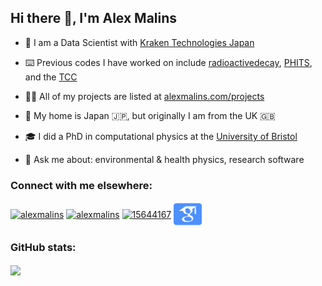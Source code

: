 <!-- This GitHub Profile README was based on Rahul Jain's fantastic generator: https://rahuldkjain.github.io/gh-profile-readme-generator/ -->

## Hi there 👋, I'm Alex Malins

- 🧪 I am a Data Scientist with [Kraken Technologies Japan](https://kraken.tech/)

- ⌨️ Previous codes I have worked on include [radioactivedecay](https://github.com/radioactivedecay/radioactivedecay), [PHITS](https://phits.jaea.go.jp/), and the [TCC](https://github.com/royallgroup/TCC)

- 👨‍💻 All of my projects are listed at [alexmalins.com/projects](https://alexmalins.com/projects)

- 🗾 My home is Japan 🇯🇵, but originally I am from the UK 🇬🇧 

- 🎓 I did a PhD in computational physics at the [University of Bristol](https://www.bristol.ac.uk/)

- 💬 Ask me about: environmental & health physics, research software

### Connect with me elsewhere:
<a href="https://linkedin.com/in/alexmalins" target="blank"><img align="center" src="https://raw.githubusercontent.com/rahuldkjain/github-profile-readme-generator/master/src/images/icons/Social/linked-in-alt.svg" alt="alexmalins" height="30" width="40" /></a>
<a href="https://twitter.com/alexmalins" target="blank"><img align="center" src="https://raw.githubusercontent.com/rahuldkjain/github-profile-readme-generator/master/src/images/icons/Social/twitter.svg" alt="alexmalins" height="30" width="40" /></a>
<a href="https://stackoverflow.com/users/15644167" target="blank"><img align="center" src="https://raw.githubusercontent.com/rahuldkjain/github-profile-readme-generator/master/src/images/icons/Social/stack-overflow.svg" alt="15644167" height="30" width="40" /></a>
<a href="https://scholar.google.com/citations?user=COx1GrMAAAAJ" target="blank"><img align="center" src="https://raw.githubusercontent.com/alexmalins/alexmalins/main/icons/google-scholar-square.svg" alt="COx1GrMAAAAJ" height="40" width="45" /></a> <!-- Google Scholar icon adapted from Academicicons: https://jpswalsh.github.io/academicons/ -->

### GitHub stats:
<a href="https://github.com/anuraghazra/github-readme-stats"><img align="center" height=160 src="https://github-readme-stats.vercel.app/api?username=alexmalins&count_private=false&show_icons=true&theme=tokyonight"></a>
